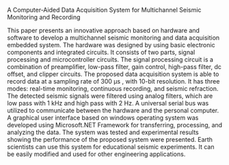 A Computer-Aided Data Acquisition System for Multichannel Seismic Monitoring and Recording

This paper presents an innovative approach based on hardware and software to develop a multichannel seismic monitoring and data acquisition embedded system. 
The hardware was designed by using basic electronic components and integrated circuits. It consists of two parts, signal processing and microcontroller circuits. 
The signal processing circuit is a combination of preamplifier, low-pass filter, gain control, high-pass filter, dc offset, and clipper circuits. 
The proposed data acquisition system is able to record data at a sampling rate of 300 μs , with 10-bit resolution. It has three modes: real-time monitoring, continuous recording, and seismic refraction. 
The detected seismic signals were filtered using analog filters, which are low pass with 1 kHz and high pass with 2 Hz. 
A universal serial bus was utilized to communicate between the hardware and the personal computer. 
A graphical user interface based on windows operating system was developed using Microsoft.NET Framework for transferring, processing, and analyzing the data. 
The system was tested and experimental results showing the performance of the proposed system were presented. 
Earth scientists can use this system for educational seismic experiments. 
It can be easily modified and used for other engineering applications.
